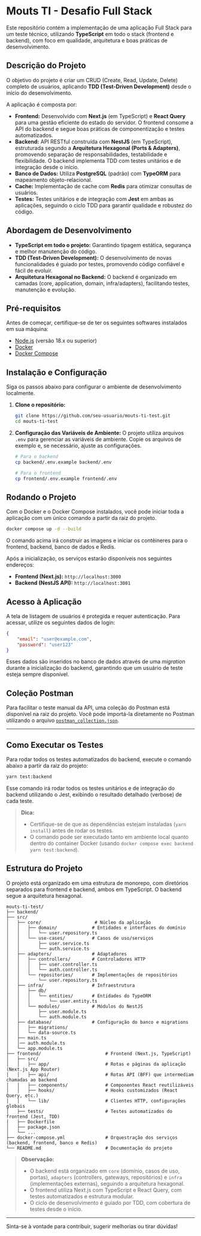# Mouts TI - Desafio Full Stack

Este repositório contém a implementação de uma aplicação Full Stack para um teste técnico, utilizando **TypeScript** em todo o stack (frontend e backend), com foco em qualidade, arquitetura e boas práticas de desenvolvimento.

## Descrição do Projeto

O objetivo do projeto é criar um CRUD (Create, Read, Update, Delete) completo de usuários, aplicando **TDD (Test-Driven Development)** desde o início do desenvolvimento.

A aplicação é composta por:

-   **Frontend:** Desenvolvido com **Next.js** (em TypeScript) e **React Query** para uma gestão eficiente do estado do servidor. O frontend consome a API do backend e segue boas práticas de componentização e testes automatizados.
-   **Backend:** API RESTful construída com **NestJS** (em TypeScript), estruturada segundo a **Arquitetura Hexagonal (Ports & Adapters)**, promovendo separação de responsabilidades, testabilidade e flexibilidade. O backend implementa TDD com testes unitários e de integração desde o início.
-   **Banco de Dados:** Utiliza **PostgreSQL** (padrão) com **TypeORM** para mapeamento objeto-relacional.
-   **Cache:** Implementação de cache com **Redis** para otimizar consultas de usuários.
-   **Testes:** Testes unitários e de integração com **Jest** em ambas as aplicações, seguindo o ciclo TDD para garantir qualidade e robustez do código.

## Abordagem de Desenvolvimento

- **TypeScript em todo o projeto:** Garantindo tipagem estática, segurança e melhor manutenção do código.
- **TDD (Test-Driven Development):** O desenvolvimento de novas funcionalidades é guiado por testes, promovendo código confiável e fácil de evoluir.
- **Arquitetura Hexagonal no Backend:** O backend é organizado em camadas (core, application, domain, infra/adapters), facilitando testes, manutenção e evolução.

## Pré-requisitos

Antes de começar, certifique-se de ter os seguintes softwares instalados em sua máquina:

-   [Node.js](https://nodejs.org/) (versão 18.x ou superior)
-   [Docker](https://www.docker.com/get-started)
-   [Docker Compose](https://docs.docker.com/compose/install/)

## Instalação e Configuração

Siga os passos abaixo para configurar o ambiente de desenvolvimento localmente.

1.  **Clone o repositório:**
    ```bash
    git clone https://github.com/seu-usuario/mouts-ti-test.git
    cd mouts-ti-test
    ```

2.  **Configuração das Variáveis de Ambiente:**
    O projeto utiliza arquivos `.env` para gerenciar as variáveis de ambiente. Copie os arquivos de exemplo e, se necessário, ajuste as configurações.

    ```bash
    # Para o backend
    cp backend/.env.example backend/.env

    # Para o frontend
    cp frontend/.env.example frontend/.env
    ```

## Rodando o Projeto

Com o Docker e o Docker Compose instalados, você pode iniciar toda a aplicação com um único comando a partir da raiz do projeto.

```bash
docker compose up -d --build
```

O comando acima irá construir as imagens e iniciar os contêineres para o frontend, backend, banco de dados e Redis.

Após a inicialização, os serviços estarão disponíveis nos seguintes endereços:

-   **Frontend (Next.js):** `http://localhost:3000`
-   **Backend (NestJS API):** `http://localhost:3001`

## Acesso à Aplicação

A tela de listagem de usuários é protegida e requer autenticação. Para acessar, utilize os seguintes dados de login:

```json
{
    "email": "user@example.com",
    "password": "user123"
}
```

Esses dados são inseridos no banco de dados através de uma *migration* durante a inicialização do backend, garantindo que um usuário de teste esteja sempre disponível.

## Coleção Postman

Para facilitar o teste manual da API, uma coleção do Postman está disponível na raiz do projeto. Você pode importá-la diretamente no Postman utilizando o arquivo [`postman_collection.json`](./postman_collection.json).

---

## Como Executar os Testes

Para rodar todos os testes automatizados do backend, execute o comando abaixo a partir da raiz do projeto:

```bash
yarn test:backend
```

Esse comando irá rodar todos os testes unitários e de integração do backend utilizando o Jest, exibindo o resultado detalhado (verbose) de cada teste.

> **Dica:**
> - Certifique-se de que as dependências estejam instaladas (`yarn install`) antes de rodar os testes.
> - O comando pode ser executado tanto em ambiente local quanto dentro do container Docker (usando `docker compose exec backend yarn test:backend`).

## Estrutura do Projeto

O projeto está organizado em uma estrutura de monorepo, com diretórios separados para frontend e backend, ambos em TypeScript. O backend segue a arquitetura hexagonal.

```
mouts-ti-test/
├── backend/
├── src/
│   ├── core/                    # Núcleo da aplicação
│   │   ├── domain/             # Entidades e interfaces do domínio
│   │   │   └── user.repository.ts
│   │   └── use-cases/          # Casos de uso/serviços
│   │       ├── user.service.ts
│   │       └── auth.service.ts
│   ├── adapters/               # Adaptadores
│   │   ├── controllers/        # Controladores HTTP
│   │   │   ├── user.controller.ts
│   │   │   └── auth.controller.ts
│   │   └── repositories/       # Implementações de repositórios
│   │       └── user.repository.ts
│   ├── infra/                  # Infraestrutura
│   │   ├── db/
│   │   │   └── entities/       # Entidades do TypeORM
│   │   │       └── user.entity.ts
│   │   └── modules/            # Módulos do NestJS
│   │       ├── user.module.ts
│   │       └── auth.module.ts
│   ├── database/               # Configuração do banco e migrations
│   │   ├── migrations/
│   │   └── data-source.ts
│   ├── main.ts
│   │── auth.module.ts
│   └── app.module.ts
├── frontend/                        # Frontend (Next.js, TypeScript)
│   ├── src/
│   │   ├── app/                     # Rotas e páginas da aplicação (Next.js App Router)
│   │   ├── api/                     # Rotas API (BFF) que intermediam chamadas ao backend
│   │   ├── components/              # Componentes React reutilizáveis
│   │   ├── hooks/                   # Hooks customizados (React Query, etc.)
│   │   └── lib/                     # Clientes HTTP, configurações globais
│   ├── tests/                       # Testes automatizados do frontend (Jest, TDD)
│   ├── Dockerfile
│   ├── package.json
│   └── ...
├── docker-compose.yml               # Orquestração dos serviços (backend, frontend, banco e Redis)
└── README.md                        # Documentação do projeto
```

> **Observação:**
> - O backend está organizado em `core` (domínio, casos de uso, portas), `adapters` (controllers, gateways, repositórios) e `infra` (implementações externas), seguindo a arquitetura hexagonal.
> - O frontend utiliza Next.js com TypeScript e React Query, com testes automatizados e estrutura modular.
> - O ciclo de desenvolvimento é guiado por TDD, com cobertura de testes desde o início.

---

Sinta-se à vontade para contribuir, sugerir melhorias ou tirar dúvidas!
